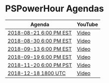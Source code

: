 # PSPowerHour Agendas

| Agenda | YouTube |
| ------ | ------- |
| [2018-08-21 6:00 PM EST](materials/2018-08-21) | [Video](https://www.youtube.com/watch?v=fDQvdIEda_c) |
| [2018-08-30 6:00 PM EST](materials/2018-08-30) | [Video](https://www.youtube.com/watch?v=3Yq4sVWJrWo) |
| [2018-09-13 6:00 PM EST](materials/2018-09-13) | [Video](https://www.youtube.com/watch?v=sRdoCrA-PnU) |
| [2018-09-19 6:00 PM EST](materials/2018-09-19) | [Video](https://www.youtube.com/watch?v=UTuwnDtaTWQ) |
| [2018-11-20 6:00 PM PST](materials/2018-11-20) | [Video](https://www.youtube.com/watch?v=kt-nrHbgTns) |
| [2018-12-18 1800 UTC](materials/2018-11-20) | [Video](https://www.youtube.com/watch?v=iGEFqRLwdzg) |
